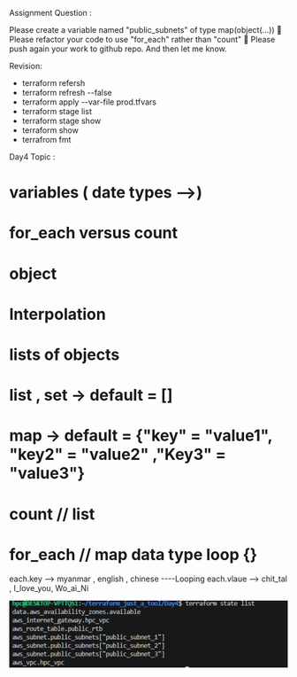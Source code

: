 Assignment Question :

Please create a variable named "public_subnets" of type  map(object(...)) 
👾  Please refactor your code to use "for_each" rather than "count" 
👾  Please push again your work to github repo. And then let me know.


Revision:
- terraform refersh
- terraform refresh --false
- terraform apply --var-file prod.tfvars
- terraform stage list
- terraform stage show <resource>
- terraform show 
- terrafrom fmt 

Day4 Topic :
# variables ( date types -->)
# for_each versus count
# object
# Interpolation

# lists of objects 
# list , set -> default = []
# map -> default = {"key" = "value1", "key2" = "value2" ,"Key3" = "value3"}

# count // list
# for_each  // map data type loop  {}

each.key --> myanmar , english , chinese  ----Looping 
each.vlaue --> chit_tal , I_love_you, Wo_ai_Ni 

![alt text](image.png)